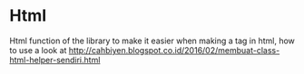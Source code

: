 # Html
Html function of the library to make it easier when making a tag in html, how to use a look at http://cahbiyen.blogspot.co.id/2016/02/membuat-class-html-helper-sendiri.html
